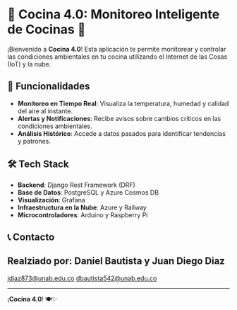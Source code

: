 # 🌟 Cocina 4.0: Monitoreo Inteligente de Cocinas 🌟

¡Bienvenido a **Cocina 4.0**! Esta aplicación te permite monitorear y controlar las condiciones ambientales en tu cocina utilizando el Internet de las Cosas (IoT) y la nube.

## 🚀 Funcionalidades

- **Monitoreo en Tiempo Real**: Visualiza la temperatura, humedad y calidad del aire al instante.
- **Alertas y Notificaciones**: Recibe avisos sobre cambios críticos en las condiciones ambientales.
- **Análisis Histórico**: Accede a datos pasados para identificar tendencias y patrones.

## 🛠️ Tech Stack

- **Backend**: Django Rest Framework (DRF)
- **Base de Datos**: PostgreSQL y Azure Cosmos DB
- **Visualización**: Grafana
- **Infraestructura en la Nube**: Azure y Railway
- **Microcontroladores**: Arduino y Raspberry Pi

## 📞 Contacto

Realziado por: Daniel Bautista y Juan Diego Diaz
- 
[jdiaz873@unab.edu.co](mailto:jdiaz873@unab.edu.co)
[dbautista542@unab.edu.co](mailto:dbautista542@unab.edu.co)


---

¡**Cocina 4.0**! 🍽️✨
